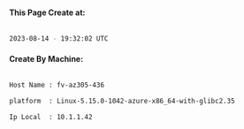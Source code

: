 
   
#### This Page Create at:

```bash

2023-08-14 - 19:32:02 UTC

```

#### Create By Machine:

```bash

Host Name : fv-az305-436

platform  : Linux-5.15.0-1042-azure-x86_64-with-glibc2.35

Ip Local  : 10.1.1.42

```

